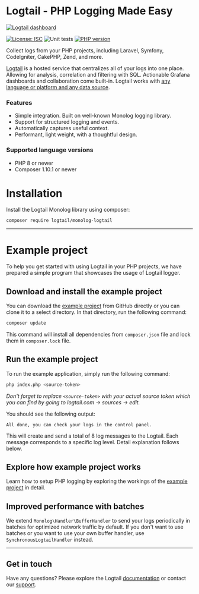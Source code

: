 # Logtail - PHP Logging Made Easy
  
  [![Logtail dashboard](https://user-images.githubusercontent.com/19272921/154085622-59997d5a-3f91-4bc9-a815-3b8ead16d28d.jpeg)](https://betterstack.com/logtail)


[![License: ISC](https://img.shields.io/badge/License-ISC-blue.svg)](LICENSE.md) ![Unit tests](https://github.com/logtail/logtail-php/actions/workflows/main.yml/badge.svg)
[![PHP version](https://badge.fury.io/ph/logtail%2Fmonolog-logtail.svg)](https://badge.fury.io/ph/logtail%2Fmonolog-logtail)

Collect logs from your PHP projects, including Laravel, Symfony, CodeIgniter, CakePHP, Zend, and more.

[Logtail](https://betterstack.com/logtail) is a hosted service that centralizes all of your logs into one place. Allowing for analysis, correlation and filtering with SQL. Actionable Grafana dashboards and collaboration come built-in. Logtail works with [any language or platform and any data source](https://docs.logtail.com/).

### Features
- Simple integration. Built on well-known Monolog logging library.
- Support for structured logging and events.
- Automatically captures useful context.
- Performant, light weight, with a thoughtful design.

### Supported language versions
- PHP 8 or newer
- Composer 1.10.1 or newer

# Installation

Install the Logtail Monolog library using composer:

```bash
composer require logtail/monolog-logtail
```

---

# Example project

To help you get started with using Logtail in your PHP projects, we have prepared a simple program that showcases the usage of Logtail logger.

## Download and install the example project

You can download the [example project](https://github.com/logtail/monolog-logtail/tree/master/example-project) from GitHub directly or you can clone it to a select directory. In that directory, run the following command:

```bash
composer update
```
This command will install all dependencies from `composer.json` file and lock them in `composer.lock` file.

 ## Run the example project
 
 To run the example application, simply run the following command:

```bash
php index.php <source-token>
```

*Don't forget to replace `<source-token>` with your actual source token which you can find by going to logtail.com -> sources -> edit.*

You should see the following output:
```text
All done, you can check your logs in the control panel.
```

This will create and send a total of 8 log messages to the Logtail. Each message corresponds to a specific log level. Detail explanation follows below.

## Explore how example project works
 
Learn how to setup PHP logging by exploring the workings of the [example project](https://github.com/logtail/monolog-logtail/tree/master/example-project) in detail. 

## Improved performance with batches
We extend `Monolog\Handler\BufferHandler` to send your logs periodically in batches for optimized network traffic by default. If you don't want to use batches or you want to use your own buffer handler, use `SynchronousLogtailHandler` instead.

---

## Get in touch

Have any questions? Please explore the Logtail [documentation](https://docs.logtail.com/) or contact our [support](https://betterstack.com/help).
